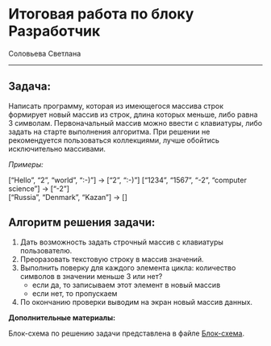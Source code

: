 # Итоговая работа по блоку Разработчик

Соловьева Светлана
___

## Задача: 
Написать программу, которая из имеющегося массива строк формирует новый массив из строк, длина которых меньше, либо равна 3 символам. Первоначальный массив можно ввести с клавиатуры, либо задать на старте выполнения алгоритма. При решении не рекомендуется пользоваться коллекциями, лучше обойтись исключительно массивами.

*Примеры:*

[“Hello”, “2”, “world”, “:-)”] → [“2”, “:-)”] 
[“1234”, “1567”, “-2”, “computer science”] → [“-2”]  
[“Russia”, “Denmark”, “Kazan”] → []  


## Алгоритм решения задачи:

1. Дать возможность задать строчный массив с клавиатуры пользователю.
2. Преоразовать текстовую строку в массив значений.
3. Выполнить поверку для каждого элемента цикла: количество символов в значении меньше 3 или нет?
    * если да, то записываем этот элемент в новый массив
    * если нет, то пропускаем
4. По окончанию проверки выводим на экран новый массив данных.


**Дополнительные материалы:**

Блок-схема по решению задачи представлена в файле [Блок-схема](<Блок-схема.drawio>).